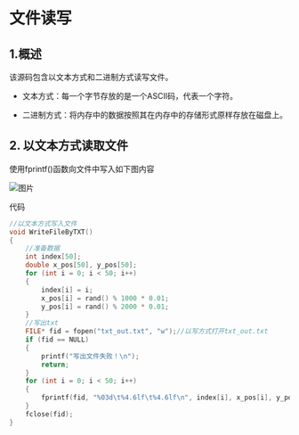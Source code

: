 # 文件读写
 
 ## 1.概述
 该源码包含以文本方式和二进制方式读写文件。
 
 - 文本方式：每一个字节存放的是一个ASCII码，代表一个字符。
 
 - 二进制方式：将内存中的数据按照其在内存中的存储形式原样存放在磁盘上。
 
 ## 2. 以文本方式读取文件
使用fprintf()函数向文件中写入如下图内容

![图片](https://user-images.githubusercontent.com/44158103/152794130-5a287c14-268d-4071-8010-ba2637e02d4a.png)

代码

``` c
//以文本方式写入文件
void WriteFileByTXT()
{
	//准备数据
	int index[50];
	double x_pos[50], y_pos[50];
	for (int i = 0; i < 50; i++)
	{
		index[i] = i;
		x_pos[i] = rand() % 1000 * 0.01;
		y_pos[i] = rand() % 2000 * 0.01;
	}
	//写出txt
	FILE* fid = fopen("txt_out.txt", "w");//以写方式打开txt_out.txt
	if (fid == NULL)
	{
		printf("写出文件失败！\n");
		return;
	}
	for (int i = 0; i < 50; i++)
	{
		fprintf(fid, "%03d\t%4.6lf\t%4.6lf\n", index[i], x_pos[i], y_pos[i]);
	}
	fclose(fid);
}
```
